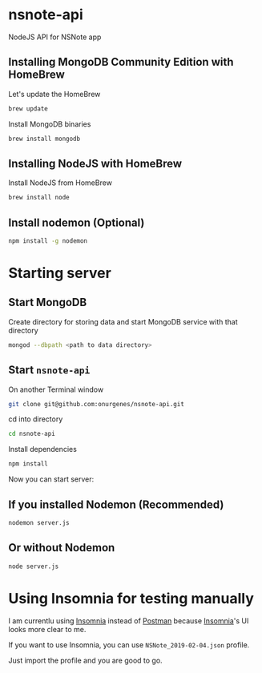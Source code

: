 # nsnote-api
NodeJS API for NSNote app

## Installing MongoDB Community Edition with HomeBrew

Let's update the HomeBrew

```sh
brew update
```

Install MongoDB binaries

```sh
brew install mongodb
```

## Installing NodeJS with HomeBrew

Install NodeJS from HomeBrew

```sh
brew install node
```

## Install nodemon (Optional)

```sh
npm install -g nodemon
```

# Starting server

## Start MongoDB
Create directory for storing data and start MongoDB service with that directory

```sh
mongod --dbpath <path to data directory>
```

## Start `nsnote-api`
On another Terminal window
```sh
git clone git@github.com:onurgenes/nsnote-api.git
```

cd into directory

```sh
cd nsnote-api
```

Install dependencies
```sh
npm install
```

Now you can start server:

## If you installed Nodemon (Recommended)
```sh
nodemon server.js
```

## Or without Nodemon

```sh
node server.js
```

# Using Insomnia for testing manually

I am currentlu using [Insomnia](https://insomnia.rest/) instead of [Postman](https://www.getpostman.com/) because [Insomnia](https://insomnia.rest/)'s UI looks more clear to me.

If you want to use Insomnia, you can use `NSNote_2019-02-04.json` profile.

Just import the profile and you are good to go.